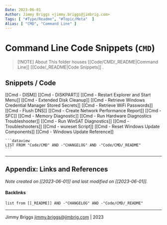 ```yaml
---
Date: 2023-06-01
Author: Jimmy Briggs <jimmy.briggs@jimbrig.com>
Tags: [ "#Type/Readme", "#Topic/Meta"  ]
Alias: [ "CMD", "Command Line" ]
---
```


# Command Line Code Snippets (`CMD`)

> [!NOTE] About
> This folder houses [[Code/CMD/_README|Command Line]] [[Code/_README|Code Snippets]] .

## Snippets / Code

[[Cmd - DISM]]
[[Cmd - DISKPART]]
[[Cmd - Restart Explorer and Start Menu]]
[[Cmd - Extended Disk Cleanup]]
[[Cmd - Retrieve Windows Credential Manager Stored Secrets]]
[[Cmd - Retrieve WiFi Passwords]]
[[Cmd - Flush DNS]]
[[Cmd - Create Network Performance Report]]
[[Cmd - SFC]]
[[Cmd - Memory Diagnostic]]
[[Cmd - Run Hardware Diagnostics Troubleshooter]]
[[Cmd - Run WinSAT Diagnostics]]
[[Cmd - Troubleshooters]]
[[Cmd - wureset Script]]
[[Cmd - Reset Windows Update Components]]
[[Cmd - Windows Update Reference]]

	```dataview
	LIST FROM "Code/CMD" AND -"CHANGELOG" AND -"Code/CMD/_README"
	```

***

## Appendix: Links and References

*Note created on [[2023-06-01]] and last modified on [[2023-06-01]].*

#### Backlinks

```dataview
list from [[_README]] AND -"CHANGELOG" AND -"Code/CMD/_README"
```


***

Jimmy Briggs <jimmy.briggs@jimbrig.com> | 2023

